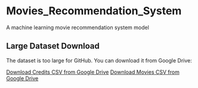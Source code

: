 # Movies_Recommendation_System
A machine learning movie recommendation system model 

## Large Dataset Download
The dataset is too large for GitHub. You can download it from Google Drive:

[Download Credits CSV from Google Drive](https://drive.google.com/file/d/1ZGKE4RellgpJ4Y6pz9WW_nl2joUfOex-/view)
[Download Movies CSV from Google Drive](https://drive.google.com/file/d/1cpFe-AQTEz8Vu-JXOzyljUSDTp3WfoKh/view)


